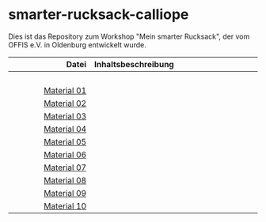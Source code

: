 # smarter-rucksack-calliope

Dies ist das Repository zum Workshop "Mein smarter Rucksack", der vom OFFIS e.V. in Oldenburg entwickelt wurde.


| Datei | Inhaltsbeschreibung |
| ------------: | :-------------- |
|<img width=250/> | <img width=500/> |
| [Material 01](/Material_01_Workshopbeschreibung_v2.0.pdf) | |
| [Material 02](/Material_02_Vorlage_Präsentation.pptx) | |
| [Material 03](/Material_03_HCD-Prozess.pdf) | |
| [Material 04](/Material_04_Calliope_Poster.pdf) | |
| [Material 05](/Material_05_Nutzungskontext_Rucksack.pdf) | |
| [Material 06](/Material_06_NutzungskontextSchablone_Rucksack.pdf) | |
| [Material 07](/Material_07_Rucksack_Vorlage.pdf) | |
| [Material 08](/Material_08_Matrix_Vorlage.pdf) | |
| [Material 09](/Material_09_Matrix_Vorlage2.pdf) | |
| [Material 10](/Material_10_Calliope_Datei.hex) | |
